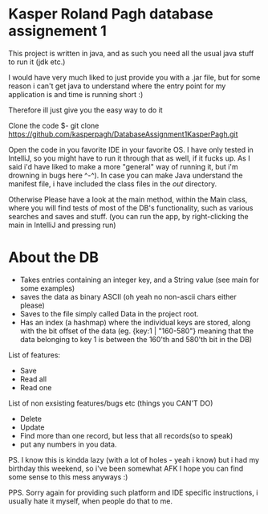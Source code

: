 # Kasper Roland Pagh database assignement 1


This project is written in java, and as such you need all the usual java stuff to run it (jdk etc.)


I would have very much liked to just provide you with a .jar file, but for some reason i can't get 
java to understand where the entry point for my application is and time is running short :)

Therefore ill just give you the easy way to do it

Clone the code 
$- git clone https://github.com/kasperpagh/DatabaseAssignment1KasperPagh.git

Open the code in you favorite IDE in your favorite OS.
I have only tested in IntelliJ, so you might have to run it through that as well, if it fucks up. 
As I said i'd have liked to make a more "general" way of running it, but i'm drowning in bugs here ^-^).
In case you can make Java understand the manifest file, i have included the class files in the <i>out</i> directory.


Otherwise Please have a look at the main method, within the Main class, where you will find tests of most of 
the DB's functionality, such as various searches and saves and stuff.
(you can run the app, by right-clicking the main in IntelliJ and pressing run)


# About the DB
- Takes entries containing an integer key, and a String value (see main for some examples)
- saves the data as binary ASCII (oh yeah no non-ascii chars either please)
- Saves to the file simply called Data in the project root.
- Has an index (a hashmap) where the individual keys are stored, along with the bit offset of the data 
(eg. {key:1 | "160-580"} meaning that the data belonging to key 1 is between the 160'th and 580'th bit in the DB)



List of features:
- Save
- Read all
- Read one

List of non exsisting features/bugs etc (things you CAN'T DO)
- Delete
- Update
- Find more than one record, but less that all records(so to speak)
- put any numbers in you data.



PS. I know this is kindda lazy (with a lot of holes - yeah i know) but i had my birthday this weekend, so i've been somewhat AFK
I hope you can find some sense to this mess anyways :) 

PPS. Sorry again for providing such platform and IDE specific instructions, i usually hate it myself, when people do that to me.




